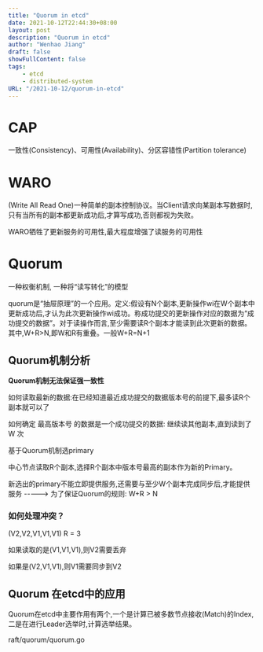```yaml
---
title: "Quorum in etcd"
date: 2021-10-12T22:44:30+08:00
layout: post
description: "Quorum in etcd"
author: "Wenhao Jiang"
draft: false
showFullContent: false
tags:
    - etcd
    - distributed-system
URL: "/2021-10-12/quorum-in-etcd"
---
```


# CAP
一致性(Consistency)、可用性(Availability)、分区容错性(Partition tolerance)

# WARO
(Write All Read One)一种简单的副本控制协议。当Client请求向某副本写数据时,只有当所有的副本都更新成功后,才算写成功,否则都视为失败。

WARO牺牲了更新服务的可用性,最大程度增强了读服务的可用性

# Quorum
一种权衡机制, 一种将“读写转化”的模型

quorum是“抽屉原理”的一个应用。定义:假设有N个副本,更新操作wi在W个副本中更新成功后,才认为此次更新操作wi成功。称成功提交的更新操作对应的数据为“成功提交的数据”。对于读操作而言,至少需要读R个副本才能读到此次更新的数据。其中,W+R>N,即W和R有重叠。一般W+R=N+1

## Quorum机制分析

**Quorum机制无法保证强一致性**

如何读取最新的数据:在已经知道最近成功提交的数据版本号的前提下,最多读R个副本就可以了

如何确定 最高版本号 的数据是一个成功提交的数据: 继续读其他副本,直到读到了 W 次

基于Quorum机制选primary

中心节点读取R个副本,选择R个副本中版本号最高的副本作为新的Primary。

新选出的primary不能立即提供服务,还需要与至少W个副本完成同步后,才能提供服务  -----> 为了保证Quorum的规则: W+R > N

### 如何处理冲突？

(V2,V2,V1,V1,V1) R = 3 

如果读取的是(V1,V1,V1),则V2需要丢弃

如果是(V2,V1,V1),则V1需要同步到V2



## Quorum 在etcd中的应用

Quorum在etcd中主要作用有两个,一个是计算已被多数节点接收(Match)的Index,二是在进行Leader选举时,计算选举结果。

raft/quorum/quorum.go













